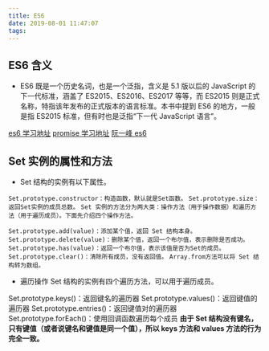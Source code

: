 ```yaml
---
title: ES6
date: 2019-08-01 11:47:07
tags:
---
```


## ES6 含义

- ES6 既是一个历史名词，也是一个泛指，含义是 5.1 版以后的 JavaScript 的下一代标准，涵盖了 ES2015、ES2016、ES2017 等等，而 ES2015 则是正式名称，特指该年发布的正式版本的语言标准。本书中提到 ES6 的地方，一般是指 ES2015 标准，但有时也是泛指“下一代 JavaScript 语言”。

<!-- more -->

[es6 学习地址](https://www.jianshu.com/p/cfb0893c34f1)
[promise 学习地址](https://www.jianshu.com/p/fe5f173276bd)
[阮一峰 es6](http://es6.ruanyifeng.com/#docs/intro)

## Set 实例的属性和方法

- Set 结构的实例有以下属性。

`Set.prototype.constructor：构造函数，默认就是Set函数。`
`Set.prototype.size：返回Set实例的成员总数。`
`Set 实例的方法分为两大类：操作方法（用于操作数据）和遍历方法（用于遍历成员）。下面先介绍四个操作方法。`

`Set.prototype.add(value)：添加某个值，返回 Set 结构本身。`
`Set.prototype.delete(value)：删除某个值，返回一个布尔值，表示删除是否成功。`
`Set.prototype.has(value)：返回一个布尔值，表示该值是否为Set的成员。`
`Set.prototype.clear()：清除所有成员，没有返回值。`
`Array.from方法可以将 Set 结构转为数组。`

- 遍历操作
  Set 结构的实例有四个遍历方法，可以用于遍历成员。

Set.prototype.keys()：返回键名的遍历器
Set.prototype.values()：返回键值的遍历器
Set.prototype.entries()：返回键值对的遍历器
Set.prototype.forEach()：使用回调函数遍历每个成员
**由于 Set 结构没有键名，只有键值（或者说键名和键值是同一个值），所以 keys 方法和 values 方法的行为完全一致。**

